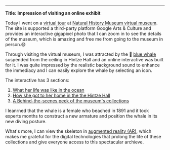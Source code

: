 ---
**Title: Impression of visiting an online exhibit**

Today I went on a [virtual tour](https://artsandculture.google.com/streetview/the-natural-history-museum-hintze-hall/yQHjHCmSOMKyhQ?sv_lng=-0.1763002033314968&sv_lat=51.49614943214926&sv_h=328.26907700203446&sv_p=21.747201048821324&sv_pid=xCOPaa20DC3Z4eRiKDUyew&sv_z=1) at [Natural History Museum virtual museum](http://nhm.ac.uk/visit/virtual-museum.html). The site is supported a third-party platform Google Arts & Culture and provides an interactive gigapixel photo that I can zoom in to see the details of the museum, which is amazing and free me from going to the museum in person.😄


Through visiting the virtual museum, I was attracted by the 🐳 [blue whale](https://www.nhm.ac.uk/bluewhale/) suspended from the ceiling in Hintze Hall and an online interactive was built for it. I was quite impressed by the realistic background sound to enhance the immediacy and I can easily explore the whale by selecting an icon. 


The interactive has 3 sections: 
1. [What her life was like in the ocean](https://www.nhm.ac.uk/bluewhale/ocean/)
2. [How she got to her home in the the Hintze Hall](https://www.nhm.ac.uk/bluewhale/hall/) 
3. [A Behind-the-scenes peek of the museum's collections](https://www.nhm.ac.uk/bluewhale/study/)


I leanrned that the whale is a female who beached in 1891 and it took experts months to construct a new armature and position the whale in its new diving posture. 


What's more, I can view the skeleton in [augmented reality (AR)](https://artsandculture.google.com/asset/GAG_J9wcz31GXw), which makes me grateful for the digital technologies that prolong the life of these collections and give everyone access to this spectacular archieve.

